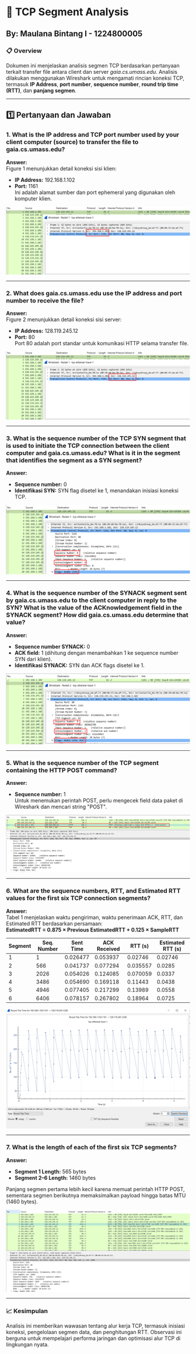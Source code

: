 # 📡 TCP Segment Analysis
## By: Maulana Bintang I - 1224800005

### 📋 Overview
Dokumen ini menjelaskan analisis segmen TCP berdasarkan pertanyaan terkait transfer file antara client dan server *gaia.cs.umass.edu*. Analisis dilakukan menggunakan Wireshark untuk mengamati rincian koneksi TCP, termasuk **IP Address**, **port number**, **sequence number**, **round trip time (RTT)**, dan **panjang segmen**.

---

## 1️⃣ Pertanyaan dan Jawaban

### 1. **What is the IP address and TCP port number used by your client computer (source) to transfer the file to gaia.cs.umass.edu?**  
**Answer:**  
Figure 1 menunjukkan detail koneksi sisi klien:  
- **IP Address:** 192.168.1.102  
- **Port:** 1161  
Ini adalah alamat sumber dan port ephemeral yang digunakan oleh komputer klien.  

![Figure 1: Client-Side Connection Details](./images/Gbr1.png)

---

### 2. **What does gaia.cs.umass.edu use the IP address and port number to receive the file?**  
**Answer:**  
Figure 2 menunjukkan detail koneksi sisi server:  
- **IP Address:** 128.119.245.12  
- **Port:** 80  
Port 80 adalah port standar untuk komunikasi HTTP selama transfer file.  

![Figure 2: Server-Side Connection Details](./images/Gbr2.png)

---

### 3. **What is the sequence number of the TCP SYN segment that is used to initiate the TCP connection between the client computer and gaia.cs.umass.edu? What is it in the segment that identifies the segment as a SYN segment?**  
**Answer:**  
- **Sequence number:** 0  
- **Identifikasi SYN:** SYN flag disetel ke 1, menandakan inisiasi koneksi TCP.  

![Figure 3: TCP SYN Segment Details](./images/Gbr3.png)

---

### 4. **What is the sequence number of the SYNACK segment sent by gaia.cs.umass.edu to the client computer in reply to the SYN? What is the value of the ACKnowledgement field in the SYNACK segment? How did gaia.cs.umass.edu determine that value?**  
**Answer:**  
- **Sequence number SYNACK:** 0  
- **ACK field:** 1 (dihitung dengan menambahkan 1 ke sequence number SYN dari klien).  
- **Identifikasi SYNACK:** SYN dan ACK flags disetel ke 1.  

![Figure 4: SYNACK Segment Details](./images/Gbr4.png)

---

### 5. **What is the sequence number of the TCP segment containing the HTTP POST command?**  
**Answer:**  
- **Sequence number:** 1  
Untuk menemukan perintah POST, perlu mengecek field data paket di Wireshark dan mencari string "POST".  

![Figure 5: HTTP POST Command](./images/Gbr5.png)

---

### 6. **What are the sequence numbers, RTT, and Estimated RTT values for the first six TCP connection segments?**  
**Answer:**  
Tabel 1 menjelaskan waktu pengiriman, waktu penerimaan ACK, RTT, dan Estimated RTT berdasarkan persamaan:  
**EstimatedRTT = 0.875 × Previous EstimatedRTT + 0.125 × SampleRTT**

| **Segment** | **Seq. Number** | **Sent Time** | **ACK Received** | **RTT (s)** | **Estimated RTT (s)** |
|-------------|-----------------|---------------|------------------|-------------|------------------------|
| 1           | 1               | 0.026477      | 0.053937         | 0.02746     | 0.02746               |
| 2           | 566             | 0.041737      | 0.077294         | 0.035557    | 0.0285                |
| 3           | 2026            | 0.054026      | 0.124085         | 0.070059    | 0.0337                |
| 4           | 3486            | 0.054690      | 0.169118         | 0.11443     | 0.0438                |
| 5           | 4946            | 0.077405      | 0.217299         | 0.13989     | 0.0558                |
| 6           | 6406            | 0.078157      | 0.267802         | 0.18964     | 0.0725                |

![Figure 6: RTT Graph](./images/Gbr6.png)

---

### 7. **What is the length of each of the first six TCP segments?**  
**Answer:**  
- **Segment 1 Length:** 565 bytes  
- **Segment 2–6 Length:** 1460 bytes  

Panjang segmen pertama lebih kecil karena memuat perintah HTTP POST, sementara segmen berikutnya memaksimalkan payload hingga batas MTU (1460 bytes).  

![Figure 7: TCP Segment Lengths](./images/Gbr7.png)

---

### 📈 Kesimpulan
Analisis ini memberikan wawasan tentang alur kerja TCP, termasuk inisiasi koneksi, pengelolaan segmen data, dan penghitungan RTT. Observasi ini berguna untuk mempelajari performa jaringan dan optimisasi alur TCP di lingkungan nyata.

